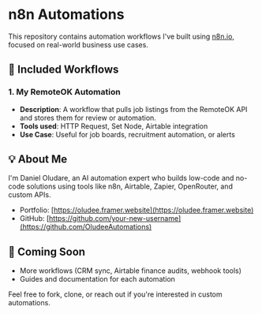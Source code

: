 # n8n Automations

This repository contains automation workflows I've built using [n8n.io](https://n8n.io), focused on real-world business use cases.

## 📁 Included Workflows

### 1. My RemoteOK Automation
- **Description**: A workflow that pulls job listings from the RemoteOK API and stores them for review or automation.
- **Tools used**: HTTP Request, Set Node, Airtable integration
- **Use Case**: Useful for job boards, recruitment automation, or alerts

## 💡 About Me
I'm Daniel Oludare, an AI automation expert who builds low-code and no-code solutions using tools like n8n, Airtable, Zapier, OpenRouter, and custom APIs.

- Portfolio: [https://oludee.framer.website](https://oludee.framer.website)
- GitHub: [https://github.com/your-new-username](https://github.com/OludeeAutomations)

## 🚀 Coming Soon
- More workflows (CRM sync, Airtable finance audits, webhook tools)
- Guides and documentation for each automation

Feel free to fork, clone, or reach out if you're interested in custom automations.
